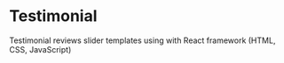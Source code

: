 # Testimonial
Testimonial reviews slider templates using with React framework (HTML, CSS, JavaScript)
